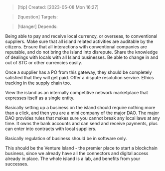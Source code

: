 
>[!tip] Created: [2023-05-08 Mon 16:27]

>[!question] Targets: 

>[!danger] Depends: 

Being able to pay and receive local currency, or overseas, to conventional suppliers.
Make sure that all island related activities are auditable by the citizens.
Ensure that all interactions with conventional companies are reputable, and do not bring the island into disrepute.
Share the knowledge of dealings with locals with all Island businesses.
Be able to change in and out of STC or other currencies easily.

Once a supplier has a PO from this gateway, they should be completely satisfied that they will get paid.  Offer a dispute resolution service.  Ethics tracking in the supply chain too.

View the island as an internally competitive network marketplace that expresses itself as a single entity.

Basically setting up a business on the island should require nothing more than a click, and then you are a mini company of the major DAO.  The major DAO provides rules that makes sure you cannot break any local laws at any time.  It owns the bank accounts and can send and receive payments, plus can enter into contracts with local suppliers.

Basically regulation of business should be in software only.

This should be the Venture Island - the premier place to start a blockchain business, since we already have all the connectors and digital access already in place.  The whole island is a lab, and benefits from your successes.